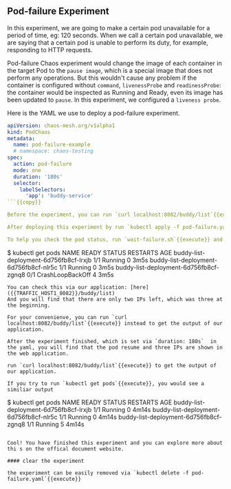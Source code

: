 ## Pod-failure Experiment
In this experiment, we are going to make a certain pod unavailable for a period of time, eg: 120 seconds.
When we call a certain pod unavailable, we are saying that a certain pod is unable to perform its duty, for example, responding to HTTP requests.

Pod-failure Chaos experiment would change the image of each container in the target Pod to the `pause image`, which is a special image that does not perform any operations. But this wouldn't cause any problem if the container is configured without `command`, `livenessProbe` and `readinessProbe`: the container would be inspected as Running and Ready, even its image has been updated to `pause`. In this experiment, we configured a `liveness probe`.

Here is the YAML we use to deploy a pod-failure experiment.

```yaml
apiVersion: chaos-mesh.org/v1alpha1
kind: PodChaos
metadata:
  name: pod-failure-example
  # namespace: chaos-testing
spec:
  action: pod-failure
  mode: one
  duration: '180s'
  selector:
    labelSelectors:
      'app': 'buddy-service'
```{{copy}}

Before the experiment, you can run `curl localhost:8082/buddy/list`{{execute}} to get the output of our application to get a available pods' ip list.

After deploying this experiment by run `kubectl apply -f pod-failure.yaml`{{execute}}, you can expect that one of the pods has been injected and its image has been updated to `pause`. It would need several minutes before the experiment applies and hopefully the pod status would be `CrashLoopBackOff`.

To help you check the pod status, run `wait-failure.sh`{{execute}} and then run `kubectl get pods`{{execute}} to check the status.

```
$ kubectl get pods
NAME                                     READY   STATUS             RESTARTS   AGE
buddy-list-deployment-6d756fb8cf-lrxjb   1/1     Running            0          3m5s
buddy-list-deployment-6d756fb8cf-nlr5c   1/1     Running            0          3m5s
buddy-list-deployment-6d756fb8cf-zgnq8   0/1     CrashLoopBackOff   4          3m5s
```
You can check this via our application: [here]({{TRAFFIC_HOST1_8082}}/buddy/list) 
And you will find that there are only two IPs left, which was three at the beginning.

For your convenienve, you can run `curl localhost:8082/buddy/list`{{execute}} instead to get the output of our application.

After the experiment finished, which is set via `duration: 180s`  in the yaml, you will find that the pod resume and three IPs are shown in the web application. 

run `curl localhost:8082/buddy/list`{{execute}} to get the output of our application.

If you try to run `kubectl get pods`{{execute}}, you would see a similiar output

```
$ kubectl get pods
NAME                                     READY   STATUS    RESTARTS   AGE
buddy-list-deployment-6d756fb8cf-lrxjb   1/1     Running   0          4m14s
buddy-list-deployment-6d756fb8cf-nlr5c   1/1     Running   0          4m14s
buddy-list-deployment-6d756fb8cf-zgnq8   1/1     Running   5          4m14s
```

Cool! You have finished this experiment and you can explore more about thi s on the offical document website.

#### clear the experiment

the experiment can be easily removed via `kubectl delete -f pod-failure.yaml`{{execute}}
